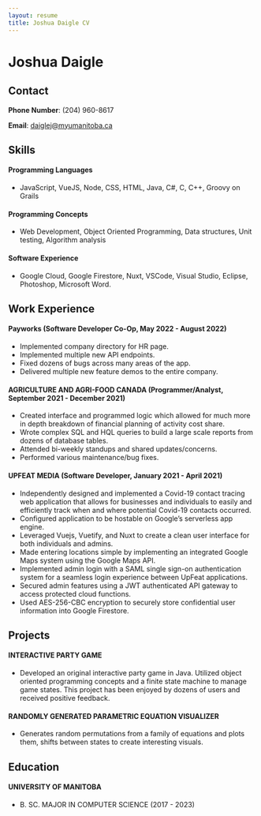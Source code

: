 ```yaml
---
layout: resume
title: Joshua Daigle CV
---
```

# Joshua Daigle  

## Contact 

**Phone Number**: (204) 960-8617 

**Email**: daiglej@myumanitoba.ca
  
## Skills
#### Programming Languages
* JavaScript, VueJS, Node, CSS, HTML, Java, C#, C, C++, Groovy on Grails
  
#### Programming Concepts
* Web Development, Object Oriented Programming, Data structures, Unit testing, Algorithm analysis

#### Software Experience
* Google Cloud, Google Firestore, Nuxt, VSCode, Visual Studio, Eclipse, Photoshop, Microsoft Word.

## Work Experience
#### Payworks (Software Developer Co-Op, May 2022 - August 2022) 

* Implemented company directory for HR page.
* Implemented multiple new API endpoints.
* Fixed dozens of bugs across many areas of the app.
* Delivered multiple new feature demos to the entire company.

#### AGRICULTURE AND AGRI-FOOD CANADA (Programmer/Analyst, September 2021 - December 2021) 

* Created interface and programmed logic which allowed for much more in depth breakdown of financial planning of activity cost share. 
* Wrote complex SQL and HQL queries to build a large scale reports from dozens of database tables.
* Attended bi-weekly standups and shared updates/concerns.
* Performed various maintenance/bug fixes. 

#### UPFEAT MEDIA (Software Developer, January 2021 - April 2021)

* Independently designed and implemented a Covid-19 contact tracing web application that allows for businesses and individuals to easily and efficiently track when and where potential Covid-19 contacts occurred. 
* Configured application to be hostable on Google’s serverless app engine.
* Leveraged Vuejs, Vuetify, and Nuxt to create a clean user interface for both individuals and admins. 
* Made entering locations simple by implementing an integrated Google Maps system using the Google Maps API.
* Implemented admin login with a SAML single sign-on authentication system for a seamless login experience between UpFeat applications. 
* Secured admin features using a JWT authenticated API gateway to access protected cloud functions.
* Used AES-256-CBC encryption to securely store confidential user information into Google Firestore.

## Projects
#### INTERACTIVE PARTY GAME
* Developed an original interactive party game in Java. Utilized object oriented programming  concepts and a finite state machine to manage game states. This project has been enjoyed by dozens of users and received positive feedback.  
  
#### RANDOMLY GENERATED PARAMETRIC EQUATION VISUALIZER 
* Generates random permutations from a family of equations and plots them, shifts between states to create interesting visuals.

## Education 
#### UNIVERSITY OF MANITOBA
* B. SC. MAJOR IN COMPUTER SCIENCE (2017 - 2023)

